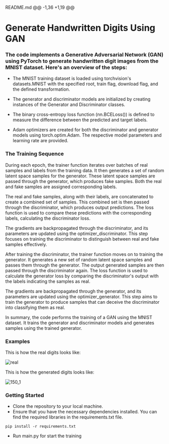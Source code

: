  
README.md
@@ -1,36 +1,19 @@
# Generate Handwritten Digits Using GAN

### The code implements a Generative Adversarial Network (GAN) using PyTorch to generate handwritten digit images from the MNIST dataset. Here's an overview of the steps:

- The MNIST training dataset is loaded using torchvision's datasets.MNIST with the specified root, train flag, download flag, and the defined transformation.

- The generator and discriminator models are initialized by creating instances of the Generator and Discriminator classes.

- The binary cross-entropy loss function (nn.BCELoss()) is defined to measure the difference between the predicted and target labels.

- Adam optimizers are created for both the discriminator and generator models using torch.optim.Adam. The respective model parameters and learning rate are provided.

### The Training Sequence

During each epoch, the trainer function iterates over batches of real samples and labels from the training data. It then generates a set of random latent space samples for the generator. These latent space samples are passed through the generator, which produces fake samples. Both the real and fake samples are assigned corresponding labels.

The real and fake samples, along with their labels, are concatenated to create a combined set of samples. This combined set is then passed through the discriminator, which produces output predictions. The loss function is used to compare these predictions with the corresponding labels, calculating the discriminator loss.

The gradients are backpropagated through the discriminator, and its parameters are updated using the optimizer_discriminator. This step focuses on training the discriminator to distinguish between real and fake samples effectively.

After training the discriminator, the trainer function moves on to training the generator. It generates a new set of random latent space samples and passes them through the generator. The output generated samples are then passed through the discriminator again. The loss function is used to calculate the generator loss by comparing the discriminator's output with the labels indicating the samples as real.

The gradients are backpropagated through the generator, and its parameters are updated using the optimizer_generator. This step aims to train the generator to produce samples that can deceive the discriminator into classifying them as real.

In summary, the code performs the training of a GAN using the MNIST dataset. It trains the generator and discriminator models and generates samples using the trained generator.

### Examples

This is how the real digits looks like:

![real](https://github.com/HagaiHen/GenerateDigits/assets/76903853/ef25b53b-9148-4c0f-95e2-b27d1ce21e18)

This is how the generated digits looks like:

![150_1](https://github.com/HagaiHen/GenerateDigits/assets/76903853/65e49637-c131-470a-a7fd-d401afe863a7)

### Getting Started
- Clone the repository to your local machine.
- Ensure that you have the necessary dependencies installed. You can find the required libraries in the requirements.txt file.
```
pip install -r requirements.txt
```

- Run main.py for start the training
